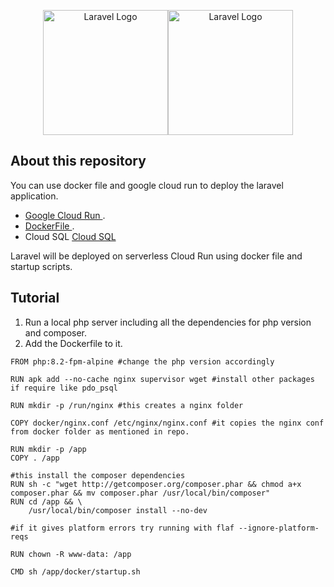 <p align="center"><a href="https://laravel.com" target="_blank"><img src="https://raw.githubusercontent.com/laravel/art/master/logo-lockup/5%20SVG/2%20CMYK/1%20Full%20Color/laravel-logolockup-cmyk-red.svg" width="200" alt="Laravel Logo"></a><a href="https://laravel.com" target="_blank"><img src="https://www.google.com/imgres?imgurl=https%3A%2F%2Fdomain-forward.com%2Fwp-content%2Fuploads%2F2023%2F07%2Fgoogle-cloud-run-logo.webp&tbnid=S2ITlWCF0FrpKM&vet=12ahUKEwj95IPlp_uDAxUwWEEAHTOCAAEQMygBegQIARBP..i&imgrefurl=https%3A%2F%2Fdomain-forward.com%2F2023%2F07%2F13%2Fredirect-traffic-to-another-domain-using-google-cloud-run%2F&docid=4t_WDE58_piFNM&w=769&h=411&q=gcp%20cloud%20run%20logo&ved=2ahUKEwj95IPlp_uDAxUwWEEAHTOCAAEQMygBegQIARBP" width="200" alt="Laravel Logo"></a></p>



## About this repository

You can use docker file and google cloud run to deploy the laravel application. 


- [Google Cloud Run ](https://console.cloud.google.com/run).
- [DockerFile ](https://docs.docker.com/engine/reference/builder/).
- Cloud SQL [Cloud SQL ](https://cloud.google.com/sql/docs/introduction) 

Laravel will be deployed on serverless Cloud Run using docker file and startup scripts. 

## Tutorial 

1. Run a local php server including all the dependencies for php version and composer.
2. Add the Dockerfile to it. 

```
FROM php:8.2-fpm-alpine #change the php version accordingly

RUN apk add --no-cache nginx supervisor wget #install other packages if require like pdo_psql

RUN mkdir -p /run/nginx #this creates a nginx folder

COPY docker/nginx.conf /etc/nginx/nginx.conf #it copies the nginx conf from docker folder as mentioned in repo.

RUN mkdir -p /app
COPY . /app 

#this install the composer dependencies
RUN sh -c "wget http://getcomposer.org/composer.phar && chmod a+x composer.phar && mv composer.phar /usr/local/bin/composer"
RUN cd /app && \
    /usr/local/bin/composer install --no-dev 

#if it gives platform errors try running with flaf --ignore-platform-reqs

RUN chown -R www-data: /app

CMD sh /app/docker/startup.sh
```

